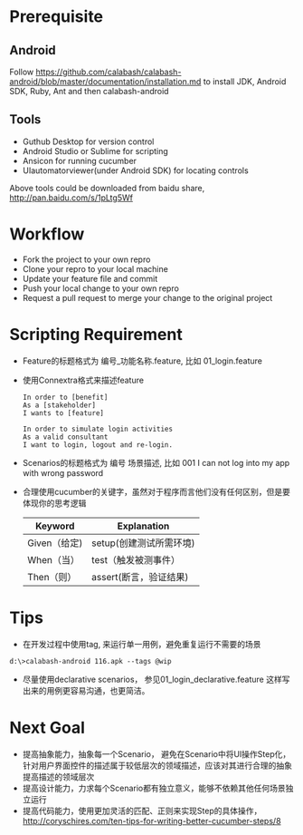 # Prerequisite

## Android

Follow https://github.com/calabash/calabash-android/blob/master/documentation/installation.md to install JDK, Android SDK, Ruby, Ant and then calabash-android 

## Tools 
* Guthub Desktop for version control
* Android Studio or Sublime for scripting
* Ansicon for running cucumber
* UIautomatorviewer(under Android SDK) for locating controls 

Above tools could be downloaded from baidu share, http://pan.baidu.com/s/1pLtg5Wf

# Workflow
* Fork the project to your own repro
* Clone your repro to your local machine
* Update your feature file and commit
* Push your local change to your own repro
* Request a pull request to merge your change to the original project

# Scripting Requirement
* Feature的标题格式为 编号_功能名称.feature, 比如 01_login.feature  
* 使用Connextra格式来描述feature 
    ```
    In order to [benefit]  
    As a [stakeholder]  
    I wants to [feature]  
    ```
    ```
    In order to simulate login activities
    As a valid consultant
    I want to login, logout and re-login.
    ```   
* Scenarios的标题格式为 编号 场景描述, 比如 001 I can not log into my app with wrong password
* 合理使用cucumber的关键字，虽然对于程序而言他们没有任何区别，但是要体现你的思考逻辑 

    |Keyword | Explanation |
    | -----|----|
    | Given（给定)| setup(创建测试所需环境) |
    | When（当）| test（触发被测事件）|
    | Then（则）| assert(断言，验证结果)|

# Tips
* 在开发过程中使用tag, 来运行单一用例，避免重复运行不需要的场景
```
d:\>calabash-android 116.apk --tags @wip
```    
* 尽量使用declarative scenarios， 参见01_login_declarative.feature 这样写出来的用例更容易沟通，也更简洁。

# Next Goal
* 提高抽象能力，抽象每一个Scenario， 避免在Scenario中将UI操作Step化， 针对用户界面控件的描述属于较低层次的领域描述，应该对其进行合理的抽象提高描述的领域层次
* 提高设计能力，力求每个Scenario都有独立意义，能够不依赖其他任何场景独立运行
* 提高代码能力，使用更加灵活的匹配、正则来实现Step的具体操作，http://coryschires.com/ten-tips-for-writing-better-cucumber-steps/8